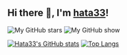 <h2>Hi there 👋, I'm <a href="https://github.com/hata33">hata33</a>!</h2></h2>

![My GitHub stars](https://img.shields.io/github/stars/hata33)
![My GitHub show](https://api.visitorbadge.io/api/visitors?path=https://github.com/hata33&style=flat)

[![Hata33's GitHub stats](https://github-readme-stats.vercel.app/api?username=hata33)](https://github.com/hata33/github-readme-stats)
[![Top Langs](https://github-readme-stats.vercel.app/api/top-langs/?username=hata33)](https://github.com/hata33/github-readme-stats)
